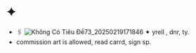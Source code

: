 # ✦
- 🖇
![Không Có Tiêu Đề73_20250219171846](https://github.com/user-attachments/assets/394ddcea-66b0-49d6-9df8-3103c5628d6d)
✦ yrell , dnr, ty. 
- commission art is allowed, read carrd, sign sp.
